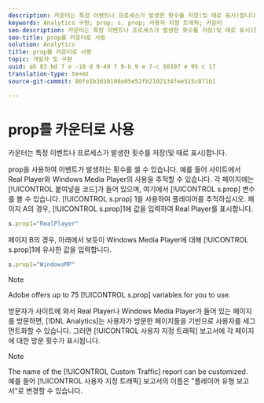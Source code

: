```yaml
---
description: 카운터는 특정 이벤트나 프로세스가 발생한 횟수를 저장(및 때로 표시)합니다.
keywords: Analytics 구현; prop; s. prop; 사용자 지정 트래픽; 카운터
seo-description: 카운터는 특정 이벤트나 프로세스가 발생한 횟수를 저장(및 때로 표시)합니다.
seo-title: prop를 카운터로 사용
solution: Analytics
title: prop를 카운터로 사용
topic: 개발자 및 구현
uuid: ab 83 bd 7 e -10 d 9-49 f 9-b 9 e 7-c 50397 e 95 c 17
translation-type: tm+mt
source-git-commit: 86fe1b3650100a05e52fb2102134fee515c871b1

---
```



# prop를 카운터로 사용

카운터는 특정 이벤트나 프로세스가 발생한 횟수를 저장(및 때로 표시)합니다.

prop을 사용하여 이벤트가 발생하는 횟수를 셀 수 있습니다. 예를 들어 사이트에서 Real Player와 Windows Media Player의 사용을 추적할 수 있습니다. 각 페이지에는 [!UICONTROL 붙여넣을 코드]가 들어 있으며, 여기에서 [!UICONTROL s.prop] 변수를 볼 수 있습니다. [!UICONTROL s.prop] 1을 사용하여 플레이어를 추적하십시오. 페이지 A의 경우, [!UICONTROL s.prop]1에 값을 입력하여 Real Player를 표시합니다.

```js
s.prop1="RealPlayer"
```

페이지 B의 경우, 아래에서 보듯이 Windows Media Player에 대해 [!UICONTROL s.prop]1에 유사한 값을 입력합니다.

```js
s.prop1="WindowsMP"
```

>[!NOTE]
>
>Adobe offers up to 75 [!UICONTROL s.prop] variables for you to use.

방문자가 사이트에 와서 Real Player나 Windows Media Player가 들어 있는 페이지를 방문하면, [!DNL Analytics]는 사용자가 방문한 페이지들을 기반으로 사용자를 세그먼트화할 수 있습니다. 그러면 [!UICONTROL 사용자 지정 트래픽] 보고서에 각 페이지에 대한 방문 횟수가 표시됩니다.

>[!NOTE]
>
>The name of the [!UICONTROL Custom Traffic] report can be customized. 예를 들어 [!UICONTROL 사용자 지정 트래픽] 보고서의 이름은 "플레이어 유형 보고서"로 변경할 수 있습니다.

